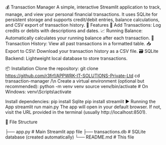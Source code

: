 💰 Transaction Manager
A simple, interactive Streamlit application to track, manage, and view your personal financial transactions. It uses SQLite for persistent storage and supports credit/debit entries, balance calculations, and CSV export of transaction history.
🚀 Features
💸 Add Transactions: Log credits or debits with descriptions and dates.
📈 Running Balance: Automatically calculates your running balance after each transaction.
📜 Transaction History: View all past transactions in a formatted table.
📥 Export to CSV: Download your transaction history as a CSV file.
🗃️ SQLite Backend: Lightweight local database to store transactions.



📦 Installation
Clone the repository:
git clone https://github.com/r3frf/APPWRK-IT-SOLUTIONS-Private-Ltd
cd transaction-manager
/\n
Create a virtual environment (optional but recommended):
python -m venv venv
source venv/bin/activate  # On Windows: venv\Scripts\activate



Install dependencies:
pip install Sqlite
pip install streamlit
▶️ Running the App
streamlit run main.py
The app will open in your default browser. If not, visit the URL provided in the terminal (usually http://localhost:8501).


   
🧾 File Structure


├── app.py             # Main Streamlit app file
├── transactions.db    # SQLite database (created automatically)
└── README.md          # This file
